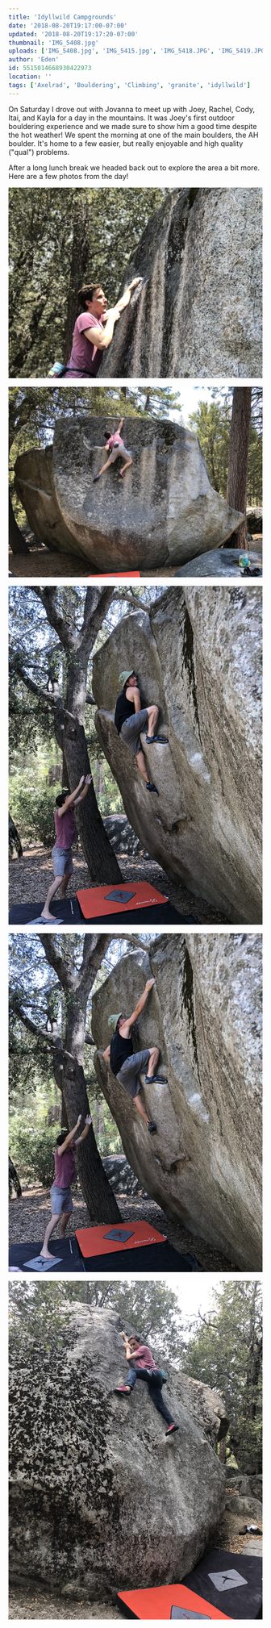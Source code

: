 ```yaml
---
title: 'Idyllwild Campgrounds'
date: '2018-08-20T19:17:00-07:00'
updated: '2018-08-20T19:17:20-07:00'
thumbnail: 'IMG_5408.jpg'
uploads: ['IMG_5408.jpg', 'IMG_5415.jpg', 'IMG_5418.JPG', 'IMG_5419.JPG', 'IMG_5423.JPG']
author: 'Eden'
id: 5515014668930422973
location: ''
tags: ['Axelrad', 'Bouldering', 'Climbing', 'granite', 'idyllwild']
---
```


On Saturday I drove out with Jovanna to meet up with Joey, Rachel, Cody, Itai, and Kayla for a day in the mountains. It was Joey's first outdoor bouldering experience and we made sure to show him a good time despite the hot weather! We spent the morning at one of the main boulders, the AH boulder. It's home to a few easier, but really enjoyable and high quality ("qual") problems.

After a long lunch break we headed back out to explore the area a bit more. Here are a few photos from the day!

![Cody smiling his way up a slab](uploads/IMG_5408.jpg)

![Reaching for the lip](uploads/IMG_5415.jpg)

![](uploads/IMG_5418.JPG)

![Joey on his first outdoor V2!](uploads/IMG_5419.JPG)

![Cody on another slab](uploads/IMG_5423.JPG)

